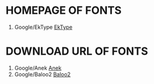 #  HOMEPAGE OF FONTS

1. Google/EkType [EkType](https://ektype.in)





# DOWNLOAD URL OF FONTS

1. Google/Anek [Anek](https://github.com/EkType/Anek/releases/download/1.000/Ek-Type-Anek-Variable-1.002.zip)
2. Google/Baloo2 [Baloo2](https://github.com/EkType/Baloo2/releases/download/1.640/Baloo2_1.640.zip)
